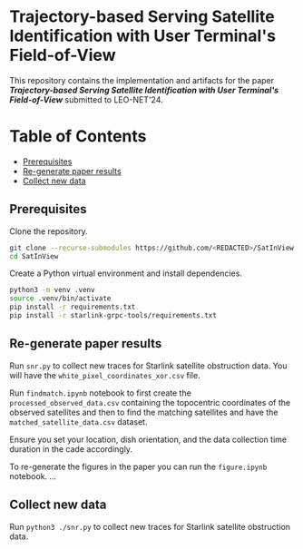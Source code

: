 # Trajectory-based Serving Satellite Identification with User Terminal's Field-of-View

This repository contains the implementation and artifacts for the paper ***Trajectory-based Serving Satellite Identification with User Terminal's Field-of-View*** submitted to LEO-NET'24.

Table of Contents
=================

* [Prerequisites](#prerequisites)
* [Re-generate paper results](#re-generate-paper-results)
* [Collect new data](#collect-new-data)

## Prerequisites

Clone the repository.

```bash
git clone --recurse-submodules https://github.com/<REDACTED>/SatInView.git
cd SatInView
```

Create a Python virtual environment and install dependencies.

```bash
python3 -m venv .venv
source .venv/bin/activate
pip install -r requirements.txt
pip install -r starlink-grpc-tools/requirements.txt
```

## Re-generate paper results
Run `snr.py` to collect new traces for Starlink satellite obstruction data. You will have the ` white_pixel_coordinates_xor.csv ` file.

Run `findmatch.ipynb` notebook to first create the `processed_observed_data.csv` containing the topocentric coordinates of the observed satellites and then to find 
the matching satellites and have the `matched_satellite_data.csv` dataset. 

Ensure you set your location, dish orientation, and the data collection time duration in the cade accordingly. 

To re-generate the figures in the paper you can run the  `figure.ipynb` notebook.
...

## Collect new data

Run `python3 ./snr.py` to collect new traces for Starlink satellite obstruction data.
